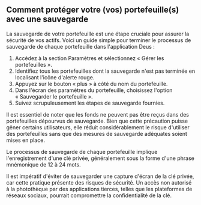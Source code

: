 ## Comment protéger votre (vos) portefeuille(s) avec une sauvegarde

La sauvegarde de votre portefeuille est une étape cruciale pour assurer la sécurité de vos actifs. Voici un guide simple pour terminer le processus de sauvegarde de chaque portefeuille dans l'application Deus :

1. Accédez à la section Paramètres et sélectionnez « Gérer les portefeuilles ».
2. Identifiez tous les portefeuilles dont la sauvegarde n'est pas terminée en localisant l'icône d'alerte rouge.
3. Appuyez sur le bouton « plus » à côté du nom du portefeuille.
4. Dans l'écran des paramètres du portefeuille, choisissez l'option « Sauvegarder le portefeuille ».
5. Suivez scrupuleusement les étapes de sauvegarde fournies.

Il est essentiel de noter que les fonds ne peuvent pas être reçus dans des portefeuilles dépourvus de sauvegarde. Bien que cette précaution puisse gêner certains utilisateurs, elle réduit considérablement le risque d'utiliser des portefeuilles sans que des mesures de sauvegarde adéquates soient mises en place.

Le processus de sauvegarde de chaque portefeuille implique l'enregistrement d'une clé privée, généralement sous la forme d'une phrase mnémonique de 12 à 24 mots.

Il est impératif d'éviter de sauvegarder une capture d'écran de la clé privée, car cette pratique présente des risques de sécurité. Un accès non autorisé à la photothèque par des applications tierces, telles que les plateformes de réseaux sociaux, pourrait compromettre la confidentialité de la clé.